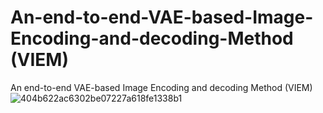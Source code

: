 # An-end-to-end-VAE-based-Image-Encoding-and-decoding-Method (VIEM)
An end-to-end VAE-based Image Encoding and decoding Method (VIEM)
![404b622ac6302be07227a618fe1338b1](https://github.com/user-attachments/assets/f829628d-e187-4651-99c4-760a3efae885)


